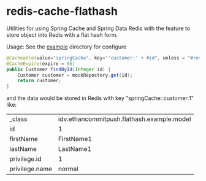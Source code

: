 # redis-cache-flathash
Utilities for using Spring Cache and Spring Data Redis with the feature to store object into Redis with a flat hash form.

Usage: See the [example](https://github.com/ethancommitpush/redis-cache-flathash/tree/master/example) directory for configure

```java
@Cacheable(value="springCache", key="'customer:' + #id", unless = "#result == null")/* result in redis key: springCache::customer:1 */
@CacheExpire(expire = 60)
public Customer findById(Integer id) {
	Customer customer = mockRepostory.get(id);
	return customer;
}
```

and the data would be stored in Redis with key "springCache::customer:1" like:

|                |                                            |
|----------------|--------------------------------------------|
| _class         | idv.ethancommitpush.flathash.example.model |
| id             | 1                                          |
| firstName      | FirstName1                                 |
| lastName       | LastName1                                  |
| privilege.id   | 1                                          |
| privilege.name | normal                                     |
